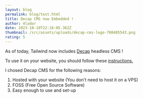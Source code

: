```yaml
---
layout: blog
permalink: blog/test.html
title: Decap CMS now Embedded !
author: 4lador
date: 2023-10-10T22:16:05.362Z
thumbnail: /src/assets/uploads/decap-cms-logo-700485543.png
rating: 5
---
```

As of today, Tailwind now includes [Decap](https://decapcms.org/) headless CMS !

To use it on your website, you should follow these [instructions.](https://decapcms.org/docs/add-to-your-site/#authentication)

[](https://decapcms.org/docs/add-to-your-site/#authentication)I chosed Decap CMS for the following reasons: 

1. Hosted with your website (You don't need to host it on a VPS)
2. FOSS (Free Open Source Software)
3. Easy enough to use and set-up[](https://decapcms.org/docs/add-to-your-site/#authentication)[](https://decapcms.org/docs/add-to-your-site/#authentication)
